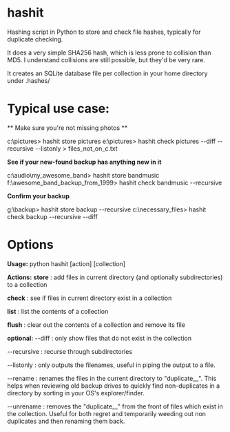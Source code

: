 # hashit
Hashing script in Python to store and check file hashes, typically for duplicate checking.

It does a very simple SHA256 hash, which is less prone to collision than MD5.  I understand collisions are still possible, but they'd be very rare.

It creates an SQLite database file per collection in your home directory under .hashes/ 

# Typical use case:

** Make sure you're not missing photos **

c:\pictures> hashit store pictures
e:\pictures> hashit check pictures --diff --recursive --listonly > files_not_on_c.txt

**See if your new-found backup has anything new in it**

c:\audio\my_awesome_band> hashit store bandmusic
f:\awesome_band_backup_from_1999> hashit check bandmusic --recursive

**Confirm your backup**

g:\backup> hashit store backup --recursive
c:\necessary_files> hashit check backup --recursive --diff

# Options

**Usage:** python hashit [action] [collection]

**Actions:**
**store**
: add files in current directory (and optionally subdirectories) to a collection

**check**
: see if files in current directory exist in a collection

**list**
: list the contents of a collection

**flush**
: clear out the contents of a collection and remove its file

**optional:** 
--diff
: only show files that do not exist in the collection

--recursive
: recurse through subdirectories

--listonly
: only outputs the filenames, useful in piping the output to a file.

--rename
: renames the files in the current directory to "duplicate__<filename>".  This helps when reviewing old backup drives to quickly find non-duplicates in a directory by sorting in your OS's explorer/finder. 

--unrename
: removes the "duplicate__" from the front of files which exist in the collection.  Useful for both regret and temporarily weeding out non duplicates and then renaming them back.  